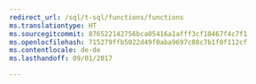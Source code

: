 ```yaml
--- 
redirect_url: /sql/t-sql/functions/functions
ms.translationtype: HT
ms.sourcegitcommit: 876522142756bca05416a1afff3cf10467f4c7f1
ms.openlocfilehash: 715279ffb5022d49f0aba9697c08c7b1f0f112cf
ms.contentlocale: de-de
ms.lasthandoff: 09/01/2017

--- 
```


